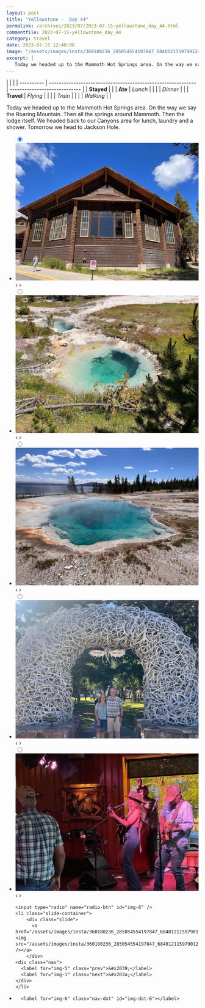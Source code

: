 ```yaml
---
layout: post
title: "Yellowstone -  Day 44"
permalink: /archives/2023/07/2023-07-15-yellowstone_day_44.html
commentfile: 2023-07-15-yellowstone_day_44
category: travel
date: 2023-07-15 12:40:00
image: "/assets/images/insta/360180236_285054554197847_6840121159790124685_n_17984954627071887.jpg"
excerpt: |
   Today we headed up to the Mammoth Hot Springs area. On the way we say the Roaring Mountain. Then all the springs around Mammoth. Then the lodge itself. We headed back to our Canyons area for lunch, laundry and a shower. Tomorrow we head to Jackson Hole.
---
```


|            |                                                              |
| ---------- | ------------------------------------------------------------ | ----------------------------- |
| **Stayed** |  |
| **Ate**    | _Lunch_                                                      |          |
|            | _Dinner_                                                     |          |
| **Travel** | _Flying_                                                     |          |
|            | _Train_                                                      |          |
|            | _Walking_                                                    |          |


 Today we headed up to the Mammoth Hot Springs area. On the way we say the Roaring Mountain. Then all the springs around Mammoth. Then the lodge itself. We headed back to our Canyons area for lunch, laundry and a shower. Tomorrow we head to Jackson Hole.


<ul class="slides">
    <input type="radio" name="radio-btn" id="img-1" checked="checked" />
    <li class="slide-container">
        <div class="slide">
          <a href="/assets/images/insta/361112480_965392768006102_2468099468922155382_n_17994541202044404.jpg"><img src="/assets/images/insta/361112480_965392768006102_2468099468922155382_n_17994541202044404.jpg" /></a>
        </div>
    <div class="nav">
      <label for="img-6" class="prev">&#x2039;</label>
      <label for="img-2" class="next">&#x203a;</label>
    </div>
    </li>
        <input type="radio" name="radio-btn" id="img-2"  />
    <li class="slide-container">
        <div class="slide">
          <a href="/assets/images/insta/361120561_711962647407541_6409550443628272376_n_18049801297455407.jpg"><img src="/assets/images/insta/361120561_711962647407541_6409550443628272376_n_18049801297455407.jpg" /></a>
        </div>
    <div class="nav">
      <label for="img-1" class="prev">&#x2039;</label>
      <label for="img-3" class="next">&#x203a;</label>
    </div>
    </li>
        <input type="radio" name="radio-btn" id="img-3"  />
    <li class="slide-container">
        <div class="slide">
          <a href="/assets/images/insta/360349185_955463935715427_7133034912533914147_n_17940417374587934.jpg"><img src="/assets/images/insta/360349185_955463935715427_7133034912533914147_n_17940417374587934.jpg" /></a>
        </div>
    <div class="nav">
      <label for="img-2" class="prev">&#x2039;</label>
      <label for="img-4" class="next">&#x203a;</label>
    </div>
    </li>
        <input type="radio" name="radio-btn" id="img-4"  />
    <li class="slide-container">
        <div class="slide">
          <a href="/assets/images/insta/361113703_219257730606676_6034532815707462979_n_18015845845658408.jpg"><img src="/assets/images/insta/361113703_219257730606676_6034532815707462979_n_18015845845658408.jpg" /></a>
        </div>
    <div class="nav">
      <label for="img-3" class="prev">&#x2039;</label>
      <label for="img-5" class="next">&#x203a;</label>
    </div>
    </li>
        <input type="radio" name="radio-btn" id="img-5"  />
    <li class="slide-container">
        <div class="slide">
          <a href="/assets/images/insta/361200442_804942988026469_5554490552522110925_n_17990266913136774.jpg"><img src="/assets/images/insta/361200442_804942988026469_5554490552522110925_n_17990266913136774.jpg" /></a>
        </div>
    <div class="nav">
      <label for="img-4" class="prev">&#x2039;</label>
      <label for="img-6" class="next">&#x203a;</label>
    </div>
    </li>
    
    <input type="radio" name="radio-btn" id="img-6" />
    <li class="slide-container">
        <div class="slide">
          <a href="/assets/images/insta/360180236_285054554197847_6840121159790124685_n_17984954627071887.jpg"><img src="/assets/images/insta/360180236_285054554197847_6840121159790124685_n_17984954627071887.jpg" /></a>
        </div>
    <div class="nav">
      <label for="img-5" class="prev">&#x2039;</label>
      <label for="img-1" class="next">&#x203a;</label>
    </div>
    </li>
			
<li class="nav-dots">
      <label for="img-1" class="nav-dot" id="img-dot-1"></label>
      <label for="img-2" class="nav-dot" id="img-dot-2"></label>
      <label for="img-3" class="nav-dot" id="img-dot-3"></label>
      <label for="img-4" class="nav-dot" id="img-dot-4"></label>
      <label for="img-5" class="nav-dot" id="img-dot-5"></label>

      <label for="img-6" class="nav-dot" id="img-dot-6"></label>

</li>
</ul>        
             

		